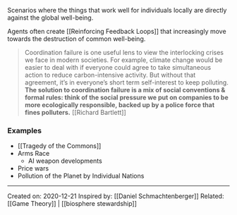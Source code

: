 Scenarios where the things that work well for individuals locally are directly against the global well-being.

Agents often create [[Reinforcing Feedback Loops]] that increasingly move towards the destruction of common well-being.

> Coordination failure is one useful lens to view the interlocking crises we face in modern societies. For example, climate change would be easier to deal with if everyone could agree to take simultaneous action to reduce carbon-intensive activity. But without that agreement, it’s in everyone’s short term self-interest to keep polluting.
> **The solution to coordination failure is a mix of social conventions & formal rules: think of the social pressure we put on companies to be more ecologically responsible, backed up by a police force that fines polluters.** [[Richard Bartlett]]

### Examples
- [[Tragedy of the Commons]]
- Arms Race
	- AI weapon developments
- Price wars
- Pollution of the Planet by Individual Nations

-------------------
Created on: 2020-12-21
Inspired by: [[Daniel Schmachtenberger]]
Related: [[Game Theory]] | [[biosphere stewardship]]